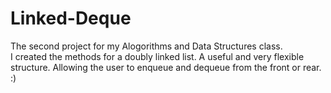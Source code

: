 # Linked-Deque

The second project for my Alogorithms and Data Structures class.  
I created the methods for a doubly linked list.  A useful and very flexible structure.
Allowing the user to enqueue and dequeue from the front or rear. :)
